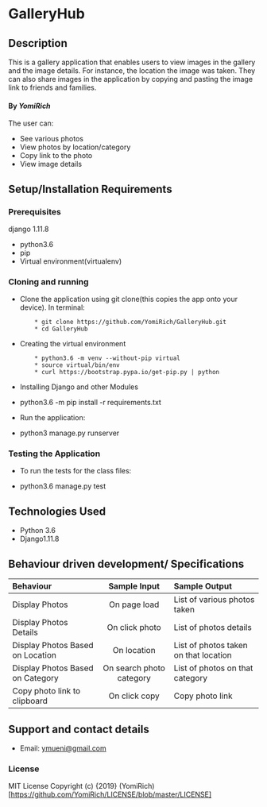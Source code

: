 # GalleryHub

## Description
This is a gallery application that enables users to view images in the gallery and the image details. For instance, the location the image was taken. They can also share images in the application by copying and pasting the image link to friends and families.

#### By *YomiRich*

The user can:
* See various photos
* View photos by location/category
* Copy link to the photo
* View image details
## Setup/Installation Requirements
### Prerequisites
django 1.11.8
* python3.6
* pip
* Virtual environment(virtualenv)

### Cloning and running
* Clone the application using git clone(this copies the app onto your device). In terminal:

          * git clone https://github.com/YomiRich/GalleryHub.git
          * cd GalleryHub

* Creating the virtual environment

          * python3.6 -m venv --without-pip virtual
          * source virtual/bin/env
          * curl https://bootstrap.pypa.io/get-pip.py | python

* Installing Django and other Modules

 * python3.6 -m pip install -r requirements.txt

* Run the application:
        
 * python3 manage.py runserver  
          
### Testing the Application
* To run the tests for the class files:

* python3.6 manage.py test

## Technologies Used
* Python 3.6
* Django1.11.8 

## Behaviour driven development/ Specifications

| Behaviour |  Sample Input | Sample Output |
| :---------------- | :---------------: | :------------------ |
| Display Photos | On page load | List of various photos taken |
| Display Photos Details | On click photo | List of photos details |
| Display Photos Based on Location | On location | List of photos taken on that location |
| Display Photos Based on Category | On search photo category | List of photos on that category |
| Copy photo link to clipboard | On click copy | Copy photo link |

## Support and contact details
* Email: ymueni@gmail.com

### License
MIT License
Copyright (c) {2019} (YomiRich) 
[https://github.com/YomiRich/LICENSE/blob/master/LICENSE]

